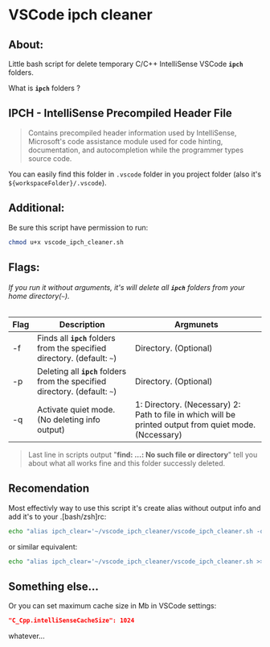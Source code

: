 # VSCode ipch cleaner

## About:

Little bash script for delete temporary C/C++ IntelliSense VSCode __`ipch`__ folders.

What is __`ipch`__ folders ?

IPCH - IntelliSense Precompiled Header File
-
> Contains precompiled header information used by IntelliSense, Microsoft's code assistance module used for code hinting, documentation, and autocompletion while the programmer types source code.

You can easily find this folder in `.vscode` folder in you project folder (also it's `${workspaceFolder}/.vscode`).

## Additional:
Be sure this script have permission to run:
```bash
chmod u+x vscode_ipch_cleaner.sh
```

## Flags:

###### If you run it without arguments, it's will delete all __`ipch`__ folders from your home directory(`~`).
| Flag | Description                                                                  | Argmunets                                                                                              |
| ---- | ---------------------------------------------------------------------------- | ------------------------------------------------------------------------------------------------------ |
| -f   | Finds all __`ipch`__ folders from the specified directory. (default: `~`)    | Directory. (Optional)                                                                                  |
| -p   | Deleting all __`ipch`__ folders from the specified directory. (default: `~`) | Directory. (Optional)                                                                                  |
| -q   | Activate quiet mode. (No deleting info output)                               | 1: Directory. (Necessary) 2: Path to file in which will be printed output from quiet mode. (Nccessary) |

> Last line in scripts output "__find: ...: No such file or directory__" tell you about what all works fine and this folder successly deleted.

## Recomendation
Most effectivly way to use this script it's create alias without output info and add it's to your .[bash/zsh]rc:
```bash
echo "alias ipch_clear='~/vscode_ipch_cleaner/vscode_ipch_cleaner.sh -q ~ /dev/null'" >> ~/.zshrc
```
or similar equivalent:
```bash
echo "alias ipch_clear='~/vscode_ipch_cleaner/vscode_ipch_cleaner.sh >> /dev/null'" >> ~/.zshrc
```

## Something else...
Or you can set maximum cache size in Mb in VSCode settings:
```json
"C_Cpp.intelliSenseCacheSize": 1024
```
whatever...
